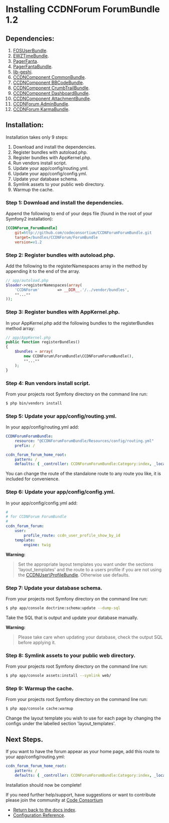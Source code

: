 Installing CCDNForum ForumBundle 1.2
====================================


## Dependencies:

1. [FOSUserBundle](http://github.com/FriendsOfSymfony/FOSUserBundle).
2. [EWZTimeBundle](http://github.com/excelwebzone/EWZRecaptchaBundle).
3. [PagerFanta](http://github.com/whiteoctober/Pagerfanta).
4. [PagerFantaBundle](http://github.com/whiteoctober/WhiteOctoberPagerfantaBundle).
5. [lib-geshi](http://github.com/codeconsortium/lib-geshi).
6. [CCDNComponent CommonBundle](http://github.com/codeconsortium/CommonBundle/tree/v1.2).
7. [CCDNComponent BBCodeBundle](http://github.com/codeconsortium/BBCodeBundle/tree/v1.2).
8. [CCDNComponent CrumbTrailBundle](http://github.com/codeconsortium/CrumbTrailBundle/tree/v1.2).
9. [CCDNComponent DashboardBundle](http://github.com/codeconsortium/DashboardBundle/tree/v1.2).
10. [CCDNComponent AttachmentBundle](http://github.com/codeconsortium/AttachmentBundle/tree/v1.2).
11. [CCDNForum AdminBundle](http://github.com/codeconsortium/CCDNForumForumBundle/tree/v1.2).
12. [CCDNForum KarmaBundle](http://github.com/codeconsortium/CCDNForumKarmaBundle/tree/v1.2).

## Installation:

Installation takes only 9 steps:

1. Download and install the dependencies.
2. Register bundles with autoload.php.
3. Register bundles with AppKernel.php.  
4. Run vendors install script.
5. Update your app/config/routing.yml. 
6. Update your app/config/config.yml. 
7. Update your database schema.
8. Symlink assets to your public web directory.
9. Warmup the cache.


### Step 1: Download and install the dependencies.

Append the following to end of your deps file (found in the root of your Symfony2 installation):

``` ini
[CCDNForum_ForumBundle]
    git=http://github.com/codeconsortium/CCDNForumForumBundle.git
    target=/bundles/CCDNForum/ForumBundle
    version=v1.2
```

### Step 2: Register bundles with autoload.php.

Add the following to the registerNamespaces array in the method by appending it to the end of the array.

``` php
// app/autoload.php
$loader->registerNamespaces(array(
    'CCDNForum'        => __DIR__.'/../vendor/bundles',	
	**...**
));
```

### Step 3: Register bundles with AppKernel.php.

In your AppKernel.php add the following bundles to the registerBundles method array:  

``` php
// app/AppKernel.php
public function registerBundles()
{
    $bundles = array(
		new CCDNForum\ForumBundle\CCDNForumForumBundle(),
		**...**
	);
}
```

### Step 4: Run vendors install script.

From your projects root Symfony directory on the command line run:

``` bash
$ php bin/vendors install
```

### Step 5: Update your app/config/routing.yml.

In your app/config/routing.yml add:  

``` yml
CCDNForumForumBundle:
    resource: "@CCDNForumForumBundle/Resources/config/routing.yml"
    prefix: /

ccdn_forum_forum_home_root:
    pattern: /
    defaults: { _controller: CCDNForumForumBundle:Category:index, _locale: en }
```

You can change the route of the standalone route to any route you like, it is included for convenience.

### Step 6: Update your app/config/config.yml.

In your app/config/config.yml add:    

``` yml
#
# for CCDNForum ForumBundle    
#
ccdn_forum_forum:
    user:
        profile_route: ccdn_user_profile_show_by_id
    template:
        engine: twig

```

**Warning:**

>Set the appropriate layout templates you want under the sections 'layout_templates' and the 
route to a users profile if you are not using the [CCDNUser\ProfileBundle](http://github.com/codeconsortium/CCDNUserProfileBundle). Otherwise use defaults.

### Step 7: Update your database schema.

From your projects root Symfony directory on the command line run:

``` bash
$ php app/console doctrine:schema:update --dump-sql
```

Take the SQL that is output and update your database manually.

**Warning:**

> Please take care when updating your database, check the output SQL before applying it.

### Step 8: Symlink assets to your public web directory.

From your projects root Symfony directory on the command line run:

``` bash
$ php app/console assets:install --symlink web/
```

### Step 9: Warmup the cache.

From your projects root Symfony directory on the command line run:

``` bash
$ php app/console cache:warmup
```

Change the layout template you wish to use for each page by changing the configs under the labelled section 'layout_templates'.

## Next Steps.

If you want to have the forum appear as your home page, add this route to your app/config/routing.yml:

``` yaml
ccdn_forum_forum_home_root:
    pattern: /
    defaults: { _controller: CCDNForumForumBundle:Category:index, _locale: en }
```

Installation should now be complete!

If you need further help/support, have suggestions or want to contribute please join the community at [Code Consortium](http://www.codeconsortium.com)

- [Return back to the docs index](index.md).
- [Configuration Reference](configuration_reference.md).
